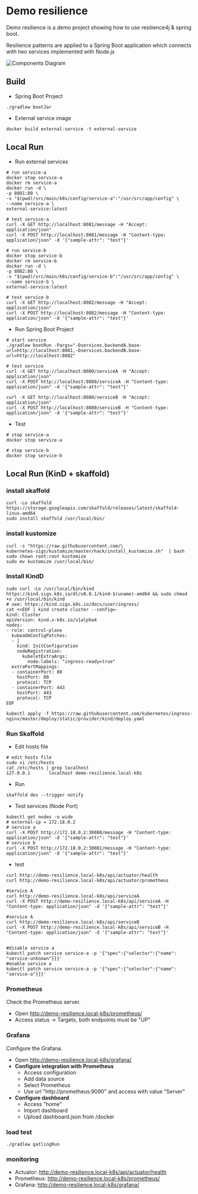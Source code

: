 # Demo resilience

Demo resilience is a demo project showing how to use resilience4j & spring boot.

Resilience patterns are applied to a Spring Boot application which connects with two services implemented with Node.js 

![Components Diagram](doc/diagrams/components.png)

## Build
* Spring Boot Project
```shell script
./gradlew bootJar
```
* External service image 
```shell script
docker build external-service -t external-service
```

## Local Run
* Run external services 
```shell script
# run service-a
docker stop service-a
docker rm service-a
docker run -d \
-p 8081:80 \
-v "$(pwd)/src/main/k8s/config/service-a":"/usr/src/app/config" \
--name service-a \
external-service:latest

# test service-a
curl -X GET http://localhost:8081/message -H "Accept: application/json"
curl -X POST http://localhost:8081/message -H "Content-type: application/json" -d '{"sample-attr": "test"}'

# run service-b
docker stop service-b
docker rm service-b
docker run -d \
-p 8082:80 \
-v "$(pwd)/src/main/k8s/config/service-b":"/usr/src/app/config" \
--name service-b \
external-service:latest

# test service-b
curl -X GET http://localhost:8082/message -H "Accept: application/json"
curl -X POST http://localhost:8082/message -H "Content-type: application/json" -d '{"sample-attr": "test"}'
```

* Run Spring Boot Project
```shell script
# start service
./gradlew bootRun -Pargs="-Dservices.backendA.base-url=http://localhost:8081,-Dservices.backendB.base-url=http://localhost:8082"

# test service
curl -X GET http://localhost:8080/serviceA -H "Accept: application/json"
curl -X POST http://localhost:8080/serviceA -H "Content-type: application/json" -d '{"sample-attr": "test"}'

curl -X GET http://localhost:8080/serviceB -H "Accept: application/json"
curl -X POST http://localhost:8080/serviceB -H "Content-type: application/json" -d '{"sample-attr": "test"}'
```

* Test
```shell script
# stop service-a
docker stop service-a

# stop service-b
docker stop service-b

```

## Local Run (KinD + skaffold)
### install skaffold
```shell script
curl -Lo skaffold https://storage.googleapis.com/skaffold/releases/latest/skaffold-linux-amd64
sudo install skaffold /usr/local/bin/
```
### install kustomize
```shell script
curl -s "https://raw.githubusercontent.com/\
kubernetes-sigs/kustomize/master/hack/install_kustomize.sh"  | bash
sudo chown root:root kustomize
sudo mv kustomize /usr/local/bin/
```

### Install KindD
```shell script
sudo curl -Lo /usr/local/bin/kind https://kind.sigs.k8s.io/dl/v0.8.1/kind-$(uname)-amd64 && sudo chmod +x /usr/local/bin/kind
# see: https://kind.sigs.k8s.io/docs/user/ingress/
cat <<EOF | kind create cluster --config=-
kind: Cluster
apiVersion: kind.x-k8s.io/v1alpha4
nodes:
- role: control-plane
  kubeadmConfigPatches:
  - |
    kind: InitConfiguration
    nodeRegistration:
      kubeletExtraArgs:
        node-labels: "ingress-ready=true"
  extraPortMappings:
  - containerPort: 80
    hostPort: 80
    protocol: TCP
  - containerPort: 443
    hostPort: 443
    protocol: TCP
EOF

kubectl apply -f https://raw.githubusercontent.com/kubernetes/ingress-nginx/master/deploy/static/provider/kind/deploy.yaml
```
### Run Skaffold
* Edit hosts file
```shell script
# edit hosts file
sudo vi /etc/hosts
cat /etc/hosts | grep localhost
127.0.0.1       localhost demo-resilience.local-k8s
```

* Run
```shell script
skaffold dev --trigger notify
```

* Test services (Node Port)
```shell script
kubectl get nodes -o wide
# external-ip = 172.18.0.2
# service a
curl -X POST http://172.18.0.2:30080/message -H "Content-type: application/json" -d '{"sample-attr": "test"}'
# service b
curl -X POST http://172.18.0.2:30081/message -H "Content-type: application/json" -d '{"sample-attr": "test"}'
```
* test
```shell script
curl http://demo-resilience.local-k8s/api/actuator/health
curl http://demo-resilience.local-k8s/api/actuator/prometheus

#service A
curl http://demo-resilience.local-k8s/api/serviceA
curl -X POST http://demo-resilience.local-k8s/api/serviceA -H "Content-type: application/json" -d '{"sample-attr": "test"}'

#service A
curl http://demo-resilience.local-k8s/api/serviceB
curl -X POST http://demo-resilience.local-k8s/api/serviceB -H "Content-type: application/json" -d '{"sample-attr": "test"}'


#disable service a
kubectl patch service service-a -p '{"spec":{"selector":{"name": "service-unknown"}}}'
#enable service a
kubectl patch service service-a -p '{"spec":{"selector":{"name": "service-a"}}}'

```
### Prometheus
Check the Prometheus server.
- Open http://demo-resilience.local-k8s/prometheus/
- Access status -> Targets, both endpoints must be "UP"

### Grafana
Configure the Grafana.
- Open http://demo-resilience.local-k8s/grafana/
- **Configure integration with Prometheus**
    - Access configuration
    - Add data source
    - Select Prometheus
    - Use url "http://prometheus:9090" and access with value "Server"
- **Configure dashboard**
    - Access "home"
    - Import dashboard
    - Upload dashboard.json from /docker

### load test
```shell script
./gradlew gatlingRun
```
### monitoring
* Actuator: http://demo-resilience.local-k8s/api/actuator/health
* Prometheus: http://demo-resilience.local-k8s/prometheus/
* Grafana: http://demo-resilience.local-k8s/grafana/
